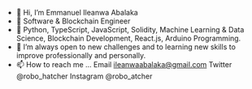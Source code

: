 - 👋 Hi, I’m Emmanuel Ileanwa Abalaka
- 👔 Software & Blockchain Engineer
- 💼 Python, TypeScript, JavaScript, Solidity, Machine Learning & Data Science, Blockchain Development, React.js, Arduino Programming. 
- 🌱 I’m always open to new challenges and to learning new skills to improve professionally and personally.
- 📫 How to reach me ... Email ileanwaabalaka@gmail.com
Twitter @robo_hatcher
Instagram @robo_atcher

<!---
ludexab/ludexab is a ✨ special ✨ repository because its `README.md` (this file) appears on your GitHub profile.
You can click the Preview link to take a look at your changes.
--->
